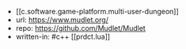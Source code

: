 
- [[c.software.game-platform.multi-user-dungeon]]
- url: https://www.mudlet.org/
- repo: https://github.com/Mudlet/Mudlet
- written-in: #c++ [[prdct.lua]]